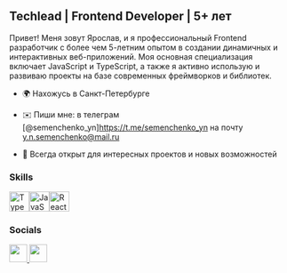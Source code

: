 [](https://user-images.githubusercontent.com/18350557/176309783-0785949b-9127-417c-8b55-ab5a4333674e.gif)
---------------------------------------------------------------------------------------------------------

Techlead | Frontend Developer | 5+ лет
-----------------------------

Привет! Меня зовут Ярослав, и я профессиональный Frontend разработчик с более чем 5-летним опытом в создании динамичных и интерактивных веб-приложений. Моя основная специализация включает JavaScript и TypeScript, а также я активно использую и развиваю проекты на базе современных фреймворков и библиотек.

* 🌍  Нахожусь в Санкт-Петербурге
  
* ✉️  Пиши мне:
  в телеграм [@semenchenko_yn]https://t.me/semenchenko_yn
  на почту [y.n.semenchenko@mail.ru](mailto:y.n.semenchenko@mail.ru)

* 🤝  Всегда открыт для интересных проектов и новых возможностей

### Skills

<p align="left">
<a href="https://www.typescriptlang.org/" target="_blank" rel="noreferrer"><img src="https://raw.githubusercontent.com/danielcranney/readme-generator/main/public/icons/skills/typescript-colored.svg" width="36" height="36" alt="TypeScript" /></a><a href="https://developer.mozilla.org/en-US/docs/Web/JavaScript" target="_blank" rel="noreferrer"><img src="https://raw.githubusercontent.com/danielcranney/readme-generator/main/public/icons/skills/javascript-colored.svg" width="36" height="36" alt="JavaScript" /></a><a href="https://reactjs.org/" target="_blank" rel="noreferrer"><img src="https://raw.githubusercontent.com/danielcranney/readme-generator/main/public/icons/skills/react-colored.svg" width="36" height="36" alt="React" /></a>
</p>

### Socials

<p align="left"> <a href="https://www.github.com/ynsem" target="_blank" rel="noreferrer"> <picture> <source media="(prefers-color-scheme: dark)" srcset="https://raw.githubusercontent.com/danielcranney/readme-generator/main/public/icons/socials/github-dark.svg" /> <source media="(prefers-color-scheme: light)" srcset="https://raw.githubusercontent.com/danielcranney/readme-generator/main/public/icons/socials/github.svg" /> <img src="https://raw.githubusercontent.com/danielcranney/readme-generator/main/public/icons/socials/github.svg" width="32" height="32" /> </picture> </a> <a href="https://www.linkedin.com/in/yaroslav-semenchenko-frontend-developer" target="_blank" rel="noreferrer"> <picture> <source media="(prefers-color-scheme: dark)" srcset="https://raw.githubusercontent.com/danielcranney/readme-generator/main/public/icons/socials/linkedin-dark.svg" /> <source media="(prefers-color-scheme: light)" srcset="https://raw.githubusercontent.com/danielcranney/readme-generator/main/public/icons/socials/linkedin.svg" /> <img src="https://raw.githubusercontent.com/danielcranney/readme-generator/main/public/icons/socials/linkedin.svg" width="32" height="32" /> </picture> </a></p>
